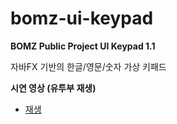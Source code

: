# bomz-ui-keypad

**BOMZ Public Project UI Keypad 1.1**

자바FX 기반의 한글/영문/숫자 가상 키패드


**시연 영상 (유투부 재생)**
   - <a href="https://youtu.be/hy6CllpQ7Yo" target="_blank">재생</a>
